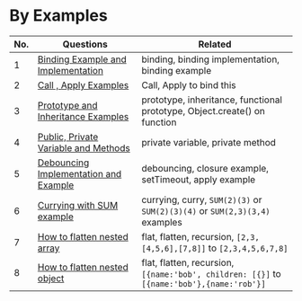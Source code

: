 # By Examples 

| No. | Questions | Related |
|---- | --------- | --------- |
|1  | [Binding Example and Implementation](https://github.com/citta-lab/javascript/blob/master/examples/bind-complete-example.js) | binding, binding implementation, binding example |
|2  | [Call , Apply Examples](https://github.com/citta-lab/javascript/blob/master/examples/call-apply-example.js)| Call, Apply to bind this |
|3  | [Prototype and Inheritance Examples](https://github.com/citta-lab/javascript/blob/master/examples/prototype-inheritance.js) | prototype, inheritance, functional prototype, Object.create() on function |
|4  | [Public, Private Variable and Methods](https://github.com/citta-lab/javascript/blob/master/object-class.md#create-class-with-public-and-private-variable-in-javascript)| private variable, private method |
|5  | [Debouncing Implementation and Example](https://github.com/citta-lab/javascript/blob/master/examples/debouncing-example.js)| debouncing, closure example, setTimeout, apply example |
|6  | [Currying with SUM example]()| currying, curry, `SUM(2)(3)` or `SUM(2)(3)(4)` or `SUM(2,3)(3,4)` examples |
|7  | [How to flatten nested array](https://github.com/citta-lab/javascript/blob/master/examples/flatten-nested-array-example.js)| flat, flatten, recursion, `[2,3,[4,5,6],[7,8]]` to `[2,3,4,5,6,7,8]` |
|8  | [How to flatten nested object](https://github.com/citta-lab/javascript/blob/master/examples/flatten-nested-object-example.js)| flat, flatten, recursion, `[{name:'bob', children: [{}]` to `[{name:'bob'},{name:'rob'}]` |

